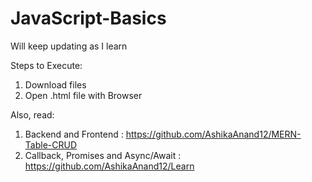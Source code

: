 # JavaScript-Basics

Will keep updating as I learn

Steps to Execute:
1. Download files
2. Open .html file with Browser

Also, read: 
1. Backend and Frontend  : https://github.com/AshikaAnand12/MERN-Table-CRUD
2. Callback, Promises and Async/Await : https://github.com/AshikaAnand12/Learn


